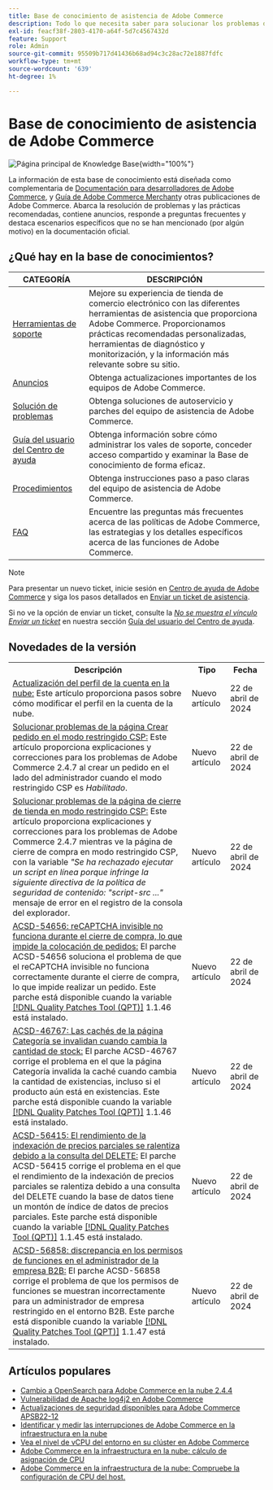 ```yaml
---
title: Base de conocimiento de asistencia de Adobe Commerce
description: Todo lo que necesita saber para solucionar los problemas de su tienda Commerce y mantenerla.
exl-id: feacf38f-2803-4170-a64f-5d7c4567432d
feature: Support
role: Admin
source-git-commit: 95509b717d41436b68ad94c3c28ac72e1887fdfc
workflow-type: tm+mt
source-wordcount: '639'
ht-degree: 1%

---
```


# Base de conocimiento de asistencia de Adobe Commerce

![Página principal de Knowledge Base](../help/assets/knowledge-base-home-page-cover.jpg){width="100%"}

La información de esta base de conocimiento está diseñada como complementaria de [Documentación para desarrolladores de Adobe Commerce](https://developer.adobe.com/commerce/docs), y [Guía de Adobe Commerce Merchant](https://experienceleague.adobe.com/docs/commerce-admin/user-guides/home.html)y otras publicaciones de Adobe Commerce. Abarca la resolución de problemas y las prácticas recomendadas, contiene anuncios, responde a preguntas frecuentes y destaca escenarios específicos que no se han mencionado (por algún motivo) en la documentación oficial.

## ¿Qué hay en la base de conocimientos?

| CATEGORÍA | DESCRIPCIÓN |
| --- | --- |
| [Herramientas de soporte](/help/support-tools/overview.md) | Mejore su experiencia de tienda de comercio electrónico con las diferentes herramientas de asistencia que proporciona Adobe Commerce. Proporcionamos prácticas recomendadas personalizadas, herramientas de diagnóstico y monitorización, y la información más relevante sobre su sitio. |
| [Anuncios](/help/announcements/overview.md) | Obtenga actualizaciones importantes de los equipos de Adobe Commerce. |
| [Solución de problemas](/help/troubleshooting/overview.md) | Obtenga soluciones de autoservicio y parches del equipo de asistencia de Adobe Commerce. |
| [Guía del usuario del Centro de ayuda](/help/help-center-guide/help-center/magento-help-center-user-guide.md) | Obtenga información sobre cómo administrar los vales de soporte, conceder acceso compartido y examinar la Base de conocimiento de forma eficaz. |
| [Procedimientos](/help/how-to/overview.md) | Obtenga instrucciones paso a paso claras del equipo de asistencia de Adobe Commerce. |
| [FAQ](/help/faq/overview.md) | Encuentre las preguntas más frecuentes acerca de las políticas de Adobe Commerce, las estrategias y los detalles específicos acerca de las funciones de Adobe Commerce. |

>[!NOTE]
>
>Para presentar un nuevo ticket, inicie sesión en [Centro de ayuda de Adobe Commerce](https://support.magento.com/) y siga los pasos detallados en [Enviar un ticket de asistencia](https://experienceleague.adobe.com/en/docs/commerce-knowledge-base/kb/help-center-guide/magento-help-center-user-guide#submit-ticket).
>
>Si no ve la opción de enviar un ticket, consulte la *[No se muestra el vínculo Enviar un ticket](https://experienceleague.adobe.com/en/docs/commerce-knowledge-base/kb/help-center-guide/magento-help-center-user-guide#no-submit-link)* en nuestra sección [Guía del usuario del Centro de ayuda](/help/help-center-guide/help-center/magento-help-center-user-guide.md).

## Novedades de la versión

<table style="width:100%">
  <tr>
    <th style="width:70%">Descripción</th>
    <th style="width:15%">Tipo</th>
    <th style="width:15%">Fecha</th>
  </tr>

<tr>
    <td>
    <a href = "https://experienceleague.adobe.com/en/docs/commerce-knowledge-base/kb/how-to/how-to-update-the-cloud-account-profile">Actualización del perfil de la cuenta en la nube:</a> Este artículo proporciona pasos sobre cómo modificar el perfil en la cuenta de la nube.
    </td>
    <td>Nuevo artículo</td>
    <td>22 de abril de 2024</td>
  </tr>

<td>
    <a href = "https://experienceleague.adobe.com/en/docs/commerce-knowledge-base/kb/troubleshooting/payments/admin-create-order-page-in-csp-restricted-mode">Solucionar problemas de la página Crear pedido en el modo restringido CSP:</a> Este artículo proporciona explicaciones y correcciones para los problemas de Adobe Commerce 2.4.7 al crear un pedido en el lado del administrador cuando el modo restringido CSP es <em>Habilitado</em>.  
    </td>
    <td>Nuevo artículo</td>
    <td>22 de abril de 2024</td>
  </tr>

<tr>
    <td>
    <a href="https://experienceleague.adobe.com/en/docs/commerce-knowledge-base/kb/troubleshooting/payments/storefront-checkout-page-in-csp-restricted-mode">Solucionar problemas de la página de cierre de tienda en modo restringido CSP:</a> Este artículo proporciona explicaciones y correcciones para los problemas de Adobe Commerce 2.4.7 mientras ve la página de cierre de compra en modo restringido CSP, con la variable <em>"Se ha rechazado ejecutar un script en línea porque infringe la siguiente directiva de la política de seguridad de contenido: "script-src ..."</em> mensaje de error en el registro de la consola del explorador. 
    </td>
    <td>Nuevo artículo </td>
    <td>22 de abril de 2024</td>
 </tr>

<tr>
    <td>
    <a href="https://experienceleague.adobe.com/en/docs/commerce-knowledge-base/kb/support-tools/patches/v1-1-46/acsd-54656-invisible-recaptcha-fails-during-checkout-preventing-order-placement">ACSD-54656: reCAPTCHA invisible no funciona durante el cierre de compra, lo que impide la colocación de pedidos:</a> El parche ACSD-54656 soluciona el problema de que el reCAPTCHA invisible no funciona correctamente durante el cierre de compra, lo que impide realizar un pedido. Este parche está disponible cuando la variable <a href="https://experienceleague.adobe.com/docs/commerce-knowledge-base/kb/announcements/commerce-announcements/magento-quality-patches-released-new-tool-to-self-serve-quality-patches.html">[!DNL Quality Patches Tool (QPT)]</a> 1.1.46 está instalado. 
    </td>
    <td>Nuevo artículo </td>
    <td>22 de abril de 2024</td>
 </tr>

<tr>
    <td>
    <a href="https://experienceleague.adobe.com/en/docs/commerce-knowledge-base/kb/support-tools/patches/v1-1-46/acsd-46767-category-page-caches-invalidate-when-the-stock-quantity-changes">ACSD-46767: Las cachés de la página Categoría se invalidan cuando cambia la cantidad de stock:</a> El parche ACSD-46767 corrige el problema en el que la página Categoría invalida la caché cuando cambia la cantidad de existencias, incluso si el producto aún está en existencias. Este parche está disponible cuando la variable <a href="https://experienceleague.adobe.com/docs/commerce-knowledge-base/kb/announcements/commerce-announcements/magento-quality-patches-released-new-tool-to-self-serve-quality-patches.html">[!DNL Quality Patches Tool (QPT)]</a> 1.1.46 está instalado.  
    </td>
    <td>Nuevo artículo </td>
    <td>22 de abril de 2024</td>
 </tr>

<tr>
    <td>
    <a href="https://experienceleague.adobe.com/en/docs/commerce-knowledge-base/kb/support-tools/patches/v1-1-45/acsd-56415-performance-of-partial-price-indexing-is-slowed-down-due-to-a-delete-query">ACSD-56415: El rendimiento de la indexación de precios parciales se ralentiza debido a la consulta del DELETE:</a> El parche ACSD-56415 corrige el problema en el que el rendimiento de la indexación de precios parciales se ralentiza debido a una consulta del DELETE cuando la base de datos tiene un montón de índice de datos de precios parciales. Este parche está disponible cuando la variable <a href="https://experienceleague.adobe.com/docs/commerce-knowledge-base/kb/announcements/commerce-announcements/magento-quality-patches-released-new-tool-to-self-serve-quality-patches.html">[!DNL Quality Patches Tool (QPT)]</a> 1.1.45 está instalado.  
    </td>
    <td>Nuevo artículo </td>
    <td>22 de abril de 2024</td>
 </tr>

<tr>
    <td>
    <a href="https://experienceleague.adobe.com/en/docs/commerce-knowledge-base/kb/support-tools/patches/v1-1-47/acsd-56858-role-permissions-display-issue-in-b2b-company-admin-panel">ACSD-56858: discrepancia en los permisos de funciones en el administrador de la empresa B2B:</a> El parche ACSD-56858 corrige el problema de que los permisos de funciones se muestran incorrectamente para un administrador de empresa restringido en el entorno B2B. Este parche está disponible cuando la variable <a href="https://experienceleague.adobe.com/docs/commerce-knowledge-base/kb/announcements/commerce-announcements/magento-quality-patches-released-new-tool-to-self-serve-quality-patches.html">[!DNL Quality Patches Tool (QPT)]</a> 1.1.47 está instalado. 
    </td>
    <td>Nuevo artículo </td>
    <td>22 de abril de 2024</td>
 </tr>
</table>

## Artículos populares

* [Cambio a OpenSearch para Adobe Commerce en la nube 2.4.4](/help/announcements/adobe-commerce-announcements/switching-to-opensearch-for-adobe-commerce-on-cloud-2-4-4.md)
* [Vulnerabilidad de Apache log4j2 en Adobe Commerce](/help/announcements/adobe-commerce-announcements/apache-log4j2-adobe-commerce.md)
* [Actualizaciones de seguridad disponibles para Adobe Commerce APSB22-12](/help/troubleshooting/known-issues-patches-attached/0-day-vulnerability-patch.md)
* [Identificar y medir las interrupciones de Adobe Commerce en la infraestructura en la nube](/help/how-to/general/how-to-identify-outages.md)
* [Vea el nivel de vCPU del entorno en su clúster en Adobe Commerce](/help/how-to/general/check-vcpu-using-observation-for-adobe-commerce.md)
* [Adobe Commerce en la infraestructura en la nube: cálculo de asignación de CPU](/help/how-to/general/magento-commerce-cloud-cpu-allocation-calculation.md)
* [Adobe Commerce en la infraestructura de la nube: Compruebe la configuración de CPU del host.](/help/how-to/general/magento-commerce-cloud-check-hosts-cpu-configuration.md)
